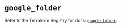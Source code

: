 # `google_folder`

Refer to the Terraform Registry for docs: [`google_folder`](https://registry.terraform.io/providers/hashicorp/google-beta/6.11.0/docs/resources/google_folder).
